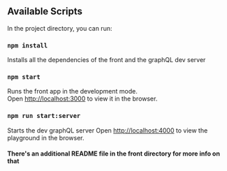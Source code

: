 ## Available Scripts

In the project directory, you can run:

### `npm install`

Installs all the dependencies of the front and the graphQL dev server

### `npm start`

Runs the front app in the development mode.<br>
Open [http://localhost:3000](http://localhost:3000) to view it in the browser.

### `npm run start:server`

Starts the dev graphQL server
Open [http://localhost:4000](http://localhost:4000) to view the playground in the browser.

#### There's an additional README file in the front directory for more info on that
